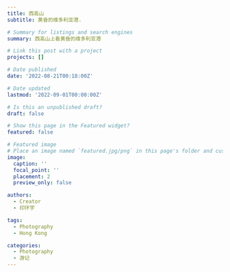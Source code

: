 ```yaml
---
title: 西高山
subtitle: 黄昏的维多利亚港.

# Summary for listings and search engines
summary: 西高山上看黄昏的维多利亚港

# Link this post with a project
projects: []

# Date published
date: '2022-08-21T00:18:00Z'

# Date updated
lastmod: '2022-09-01T00:00:00Z'

# Is this an unpublished draft?
draft: false

# Show this page in the Featured widget?
featured: false

# Featured image
# Place an image named `featured.jpg/png` in this page's folder and customize its options here.
image:
  caption: ''
  focal_point: ''
  placement: 2
  preview_only: false

authors:
  - Creator
  - 印环宇

tags:
  - Photography
  - Hong Kong

categories:
  - Photography
  - 游记
---
```



